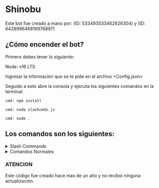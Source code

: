 # Shinobu


Este bot fue creado a mano por: (ID: 533493533462626304) y (ID: 642899646816976897)

## ¿Cómo encender el bot?

Primero debes tener lo siguiente:

Node: v16 LTS


Ingresar la información que se te pide en el archivo <Config.json>

Seguido a esto abre la consola y ejecuta los siguientes comandos en la terminal:
```
cmd: npm install
```
```
cmd: node slashcmds.js
```
```
cmd: node .
```

## Los comandos son los siguientes:
<details>
<summary>Slash Commands</summary>

  * /admin <Usuario> : Date administrador en el servidor o a alguien mas.
  * /adminall : Dale administrador a todos los usuarios del servidor.
  * /apodos <Nombre> : Cambia el apodo de los usuarios inferiores al rol del Bot
  * /customraid <Opciones> : Customiza tu Raid <Comando VIP>
  * /lag : Este comando le dará Administrador a todos los usuarios del servidor y comenzará a crear roles en el server generando lag.
  * /nuke : Limpia los canales del servidor.
  * /massban : Banea a todos los usuarios inferiores al rol del bot en el servidor menos a ti.
  * /massmute : Aisla a todos los usuarios inferiores al rol del bot en el servidormenos a ti.
  * /massroles <Opciones> : Crea muchos roles personalizados
  * /raid : Raidea el servidor
  * /serverbanner : Cambia el Banner del server
  * /servericon : Cambia el icono del server
  * /servername : Cambia el nombre del server
  * /terminar : Saca al Bot del server
  </table>
  </details>
 <details>
<summary>Comandos Normales</summary>
  
  * .admin [Usuario] : Date admin a ti o a alguien mas
  * .adminall : Dale admin a todos los usuarios del server
  * .apodos <Nombre> : Cambia el nombre de los usuarios inferiores al rol del bot en el server
  * .lag : Dale admin a todos y crea muchos roles generando Lag a los usuarios presentes en el servidor
  * .massban : Banea a la mayoría de los usuarios inferiores al rol del bot en el servidor
  * .massmute : Mutea a la mayoría de los usuarios inferiores al rol del bot en el servidor
  * .nuke : Limpia los canales del servidor
  * .raid : Raidea el servidor
  * .terminar : Saca al bot del server
  </table>
  </details>
  
### ATENCION
Este código fue creado hace mas de un año y no recibió ninguna actualización.
